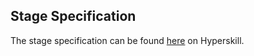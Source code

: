 ## Stage Specification

The stage specification can be found [here](https://hyperskill.org/projects/109/stages/594/implement) on Hyperskill.